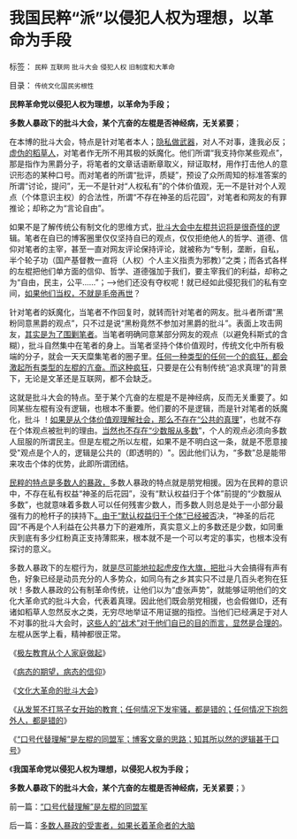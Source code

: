 # 我国民粹“派”以侵犯人权为理想，以革命为手段

标签： `民粹` `互联网` `批斗大会` `侵犯人权` `旧制度和大革命` 

目录： `传统文化国民劣根性`

**民粹革命党以侵犯人权为理想，以革命为手段；**

**多数人暴政下的批斗大会，某个亢奋的左棍是否神经病，无关紧要**；

在本博的批斗大会，特点是针对笔者本人；[隐私做武器](../../../2013/4/4/隐私武器的圣徒战术的无限革命，人体炸弹及效能.md)，对人不对事，逢我必反；[虚伪的稻草人](../../../2013/1/25/友善的稻草人意图强奸的恶意；.md)，对笔者作无所不用其极的妖魔化。他们所谓“我支持你某些观点”，那是指作为黑爵分子，将笔者的文章话语断章取义，辩证取材，用作打击他人的意识形态的某种口号。而对笔者的所谓“批评，质疑”，预设了众所周知的标准答案的所谓“讨论，提问”，无一不是针对“人权私有”的个体价值观，无一不是针对个人观点（个体意识主权）的合法性，所谓“不存在神圣的后花园”，对笔者和网友的有罪推论；却称之为“言论自由”。

如果不是了解传统公有制文化的思维方式，[批斗大会中左棍共识将是很奇怪的逻](../../../2013/4/19/在互联网上真实体验文革的批斗大会.md)辑。笔者在自已的博客圈里仅仅坚持自已的观点，仅仅拒绝他人的哲学、道德、信仰对笔者的主宰，甚至一直对网友评论保持评论，就被称为“专制，垄断，自私，半个轮子功（国产基督教一直将（人权）个人主义指责为邪教）”之类；而各式各样的左棍把他们单方面的信仰、哲学、道德强加于我们，要主宰我们的利益，却称之为“自由，民主，公平……”；——>他们还没有夺权呢！就已经如此侵犯我们的私有空间，[如果他们当权，不就是毛帝再世](../../../2013/4/8/喊着不可妥协的革命口号的懦夫!Coward和传教士.md)？

针对笔者的妖魔化，当笔者不作回复时，就转而针对笔者的网友。批斗者所谓“黑粉同意黑爵的观点”，只不过是说“黑粉竟然不参加对黑爵的批斗”。表面上攻击网友，[其实是为了围剿笔者](../../../2013/4/3/木异于林未必秀，人民群众必欲毁之.md)。当笔者明确同意某部分网友的观点（以避免科斯式的含糊），批斗自然集中在笔者的身上。当笔者坚持个体价值观时，传统文化中所有极端的分子，就会一天天糜集笔者的圈子里。[任何一种类型的任何一个的疯狂，都会激起所有类型的左棍的亢奋。而这种疯狂](../../../2012/2/11/民粹冲击波！唯恐天下不乱的革命素质.md)，只要是在公有制传统“追求真理”的背景下，无论是文革还是互联网，都不会缺乏。

这就是批斗大会的特点。至于某个亢奋的左棍是不是神经病，反而无关重要了。如同某些左棍有没有逻辑，也根本不重要。他们要的不是逻辑，而是针对笔者的妖魔化，批斗
！[如果是从个体价值观理解社会，那么不存在“公共的真理](../../../2009/3/11/信仰，个人世界观的基础断言；不是绝对的道德标准.md)”，也就不存在个体观点被批判的理由。[当然也不存在“少数服从多数](../../../2012/10/23/公有制民主的败选方不可能容忍失败.md)”，个人的观点必须向多数人屈服的所谓民主。但是左棍之所以左棍，如果不是不明白这一条，就是不愿意接受"观点是个人的，逻辑是公共的（即透明的）"。因此他们认为，“多数”总是能带来攻击个体的优势，此即所谓团结。

[民粹的特点是多数人的暴政，](../../../2013/1/26/“暴力复古”一直被信仰成“革命进步”！以及民主的真义.md)多数人暴政的特点就是朋党相援。因为在民粹的意识中，不存在私有权益“神圣的后花园”，没有“默认权益归于个体”前提的“少数服从多数”，也就意味着多数人可以任何残害少数人，而多数人则总是处于一小部分最强有力的枪杆子的挟持下[。由于“默认权益归于个体”已经被否](../../../2013/2/14/专制都鼓励“（政治正确的）言论自由”，诚信的不同定义.md)决，“神圣的后花园”不再是个人利益在公共暴力下的避难所，真实意义上的多数还是少数，如同重庆到底有多少红粉真正支持薄熙来，根本就不是一个可以考定的事实，也根本没有探讨的意义。

多数人暴政下的左棍行为，就[是尽可能地拉起虎皮作大旗，把批](../../../2011/1/31/中国式诡辩：拉起虎皮作大旗，掉掉书包吹牛皮.md)斗大会搞得有声有色，好象已经是动员充分的人多势众，如同乌有之乡其实只不过是几百头老狗在狂吠！多数人暴政的公有制革命传统，让他们以为“虚张声势”，就能够证明他们的文化大革命式的批斗大会，代表着真理。因此他们既会朋党相援，也会假做ID，还有诸如稻草人忽然反水之类，无穷尽地举证不用证据的指控。当他们已经满足于对人不对事的批斗大会时，[这些人的“战术”对于他们自已的目的而言，显然是合理的](../../../2010/6/25/政治家是开发政治利益的专家.md)。左棍从医学上看，精神都很正常。

《[极左教育从个人家庭做起](http://darthvad.blog.163.com/blog/static/5339947020106149313867/)》

《[病态的期望，病态的信仰](../../../2009/10/7/病态的期望，病态的信仰.md)》

《[文化大革命的批斗大会](../../../2013/4/19/在互联网上真实体验文革的批斗大会.md)》

《[从发誓不打骂子女开始的教育；任何情况下发牢骚，都是错的；任何情况下抱怨外人，都是错的](../../../2013/4/20/教育，从发誓不打骂子女开始.md)》

《[“口号代替理解”是左棍的同盟军；博客文章的思路；知其所以然的逻辑甚于口号](../../../2013/4/21/“口号代替理解”是左棍的同盟军.md)》

《**我国革命党以侵犯人权为理想，以侵犯人权为手段；**

**多数人暴政下的批斗大会，某个亢奋的左棍是否神经病，无关紧要**；》



前一篇：[“口号代替理解”是左棍的同盟军](../../../2013/4/21/“口号代替理解”是左棍的同盟军.md)

后一篇：[多数人暴政的受害者，如果长着革命者的大脑](../../../2013/4/21/多数人暴政的受害者，如果长着革命者的大脑.md)